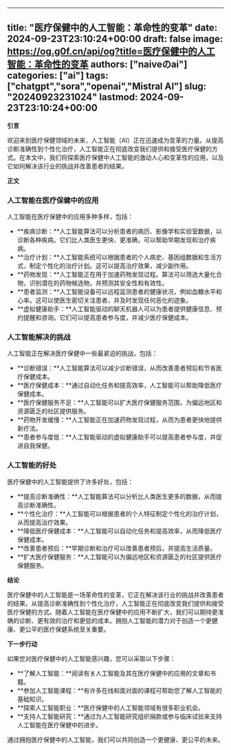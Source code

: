 
---
title: "医疗保健中的人工智能：革命性的变革"
date: 2024-09-23T23:10:24+00:00
draft: false
image: https://og.g0f.cn/api/og?title=医疗保健中的人工智能：革命性的变革
authors: ["naiveのai"]
categories: ["ai"]
tags: ["chatgpt","sora","openai","Mistral AI"]
slug: "20240923231024"
lastmod: 2024-09-23T23:10:24+00:00
---
**引言**

欢迎来到医疗保健领域的未来，人工智能（AI）正在迅速成为变革的力量。从提高诊断准确性到个性化治疗，人工智能正在彻底改变我们提供和接受医疗保健的方式。在本文中，我们将探索医疗保健中人工智能的激动人心和变革性的应用，以及它如何解决该行业的挑战并改善患者的结果。

**正文**

### 人工智能在医疗保健中的应用

人工智能在医疗保健中的应用多种多样，包括：

- **疾病诊断：**人工智能算法可以分析患者的病历、影像学和实验室数据，以诊断各种疾病。它们比人类医生更快、更准确，可以帮助早期发现和治疗疾病。
- **治疗计划：**人工智能系统可以根据患者的个人病史、基因组数据和生活方式，制定个性化的治疗计划。这可以提高治疗效果，减少副作用。
- **药物发现：**人工智能正在用于加速药物发现过程。算法可以筛选大量化合物，识别潜在的药物候选物，并预测其安全性和有效性。
- **患者监测：**人工智能设备可以远程监测患者的健康状况，例如血糖水平和心率。这可以使医生密切关注患者，并及时发现任何恶化的迹象。
- **虚拟健康助手：**人工智能驱动的聊天机器人可以为患者提供健康信息、预约提醒和咨询。它们可以提高患者参与度，并减少医疗保健成本。

### 人工智能解决的挑战

人工智能正在解决医疗保健中一些最紧迫的挑战，包括：

- **诊断错误：**人工智能算法可以减少诊断错误，从而改善患者预后和节省医疗保健成本。
- **医疗保健成本：**通过自动化任务和提高效率，人工智能可以帮助降低医疗保健成本。
- **医疗保健服务不足：**人工智能可以扩大医疗保健服务范围，为偏远地区和资源匮乏的社区提供服务。
- **药物开发缓慢：**人工智能正在加速药物发现过程，从而为患者更快地提供新疗法。
- **患者参与度低：**人工智能驱动的虚拟健康助手可以提高患者参与度，并促进自我保健。

### 人工智能的好处

医疗保健中的人工智能提供了许多好处，包括：

- **提高诊断准确性：**人工智能算法可以分析比人类医生更多的数据，从而提高诊断准确性。
- **个性化治疗：**人工智能可以根据患者的个人特征制定个性化的治疗计划，从而提高治疗效果。
- **降低医疗保健成本：**人工智能可以自动化任务和提高效率，从而降低医疗保健成本。
- **改善患者预后：**早期诊断和治疗可以改善患者预后，并提高生活质量。
- **扩大医疗保健服务：**人工智能可以为偏远地区和资源匮乏的社区提供医疗保健服务。

**结论**

医疗保健中的人工智能是一场革命性的变革，它正在解决该行业的挑战并改善患者的结果。从提高诊断准确性到个性化治疗，人工智能正在彻底改变我们提供和接受医疗保健的方式。随着人工智能在医疗保健中的应用不断扩大，我们可以期待更准确的诊断、更有效的治疗和更低的成本。拥抱人工智能的潜力对于创造一个更健康、更公平的医疗保健系统至关重要。

**下一步行动**

如果您对医疗保健中的人工智能感兴趣，您可以采取以下步骤：

- **了解人工智能：**阅读有关人工智能及其在医疗保健中的应用的文章和书籍。
- **参加人工智能课程：**有许多在线和面对面的课程可帮助您了解人工智能的基础知识。
- **探索人工智能职业：**医疗保健中的人工智能领域有很多职业机会。
- **支持人工智能研究：**通过为人工智能研究组织捐款或参与临床试验来支持人工智能在医疗保健中的进步。

通过拥抱医疗保健中的人工智能，我们可以共同创造一个更健康、更公平的未来。